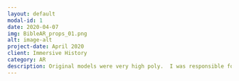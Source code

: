 ```yaml
---
layout: default
modal-id: 1
date: 2020-04-07
img: BibleAR_props_01.png
alt: image-alt
project-date: April 2020
client: Immersive History
category: AR
description: Original models were very high poly.  I was responsible for optimizing the geometry for a mobile AR app and creating textures.
---
```

